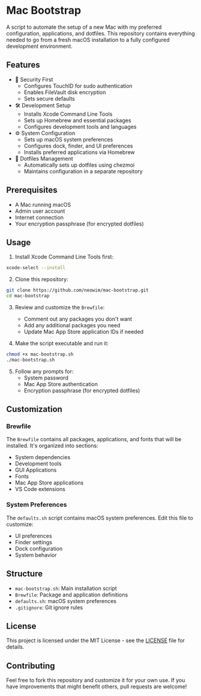 # Mac Bootstrap

A script to automate the setup of a new Mac with my preferred configuration, applications, and dotfiles. This repository contains everything needed to go from a fresh macOS installation to a fully configured development environment.

## Features

- 🔐 Security First
  - Configures TouchID for sudo authentication
  - Enables FileVault disk encryption
  - Sets secure defaults
- 🛠 Development Setup
  - Installs Xcode Command Line Tools
  - Sets up Homebrew and essential packages
  - Configures development tools and languages
- ⚙️ System Configuration
  - Sets up macOS system preferences
  - Configures dock, finder, and UI preferences
  - Installs preferred applications via Homebrew
- 📁 Dotfiles Management
  - Automatically sets up dotfiles using chezmoi
  - Maintains configuration in a separate repository

## Prerequisites

- A Mac running macOS
- Admin user account
- Internet connection
- Your encryption passphrase (for encrypted dotfiles)

## Usage

1. Install Xcode Command Line Tools first:
```bash
xcode-select --install
```

2. Clone this repository:
```bash
git clone https://github.com/neowim/mac-bootstrap.git
cd mac-bootstrap
```

3. Review and customize the `Brewfile`:
   - Comment out any packages you don't want
   - Add any additional packages you need
   - Update Mac App Store application IDs if needed

4. Make the script executable and run it:
```bash
chmod +x mac-bootstrap.sh
./mac-bootstrap.sh
```

5. Follow any prompts for:
   - System password
   - Mac App Store authentication
   - Encryption passphrase (for encrypted dotfiles)

## Customization

### Brewfile
The `Brewfile` contains all packages, applications, and fonts that will be installed. It's organized into sections:
- System dependencies
- Development tools
- GUI Applications
- Fonts
- Mac App Store applications
- VS Code extensions

### System Preferences

The `defaults.sh` script contains macOS system preferences. Edit this file to customize:

- UI preferences
- Finder settings
- Dock configuration
- System behavior

## Structure

- `mac-bootstrap.sh`: Main installation script
- `Brewfile`: Package and application definitions
- `defaults.sh`: macOS system preferences
- `.gitignore`: Git ignore rules

## License

This project is licensed under the MIT License - see the [LICENSE](LICENSE) file for details.

## Contributing

Feel free to fork this repository and customize it for your own use. If you have improvements that might benefit others, pull requests are welcome!
